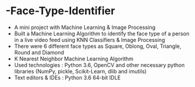 # -Face-Type-Identifier

- A mini project with Machine Learning & Image Processing
- Built a Machine Learning Algorithm to identify the face type of a person in a live video feed using KNN Classifiers & Image Processing
- There were 6 different face types as Square, Oblong, Oval, Triangle, Round and Diamond
- K Nearest Neighbor Machine Learning Algorithm
- Used technologies : Python 3.6, OpenCV and other necessary python libraries (NumPy, pickle, ‎Scikit-Learn, dlib and imutils)
- Text editors & IDEs : Python 3.6 64-bit IDLE
